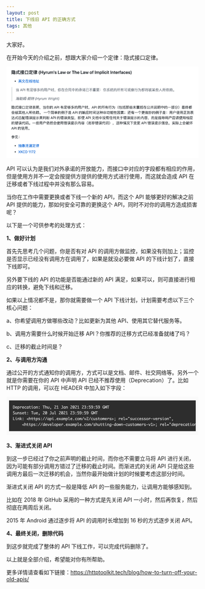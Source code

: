 ```yaml
---
layout: post
title: 下线旧 API 的正确方式
tags: 其他
---
```


大家好。

在开始今天的介绍之前，想跟大家介绍一个定律：隐式接口定律。

![image-20210411220648083](https://raw.githubusercontent.com/ZhuPeng/pic/master/images/compress_image-20210411220648083.png)

API 可以认为是我们对外承诺的开放能力，而接口中对应的字段都有相应的作用，但是使用方并不一定会按提供方提供的使用方式进行使用，而这就会造成 API 在迁移或者下线过程中并没有那么容易。

当你在工作中需要更换或者下线一个新的 API，而这个 API 能够更好的解决之前 API 提供的能力，那如何安全可靠的更换这个 API，同时不对你的调用方造成损害呢？

以下是一个可供参考的处理方式：

**1、做好计划**

首先先思考几个问题，你是否有对 API 的调用方做监控，如果没有则加上；监控是否显示已经没有调用方在调用了，如果是就没必要做 API 的下线计划了，直接下线即可。

另外要下线的 API 的功能是否能通过新的 API 满足，如果可以，则可直接进行相应的转换，避免下线和迁移。

如果以上情况都不是，那你就需要做一个 API 下线计划，计划需要考虑以下三个核心问题：

a、你希望调用方做哪些改动？比如更新为其他 API、使用其它替代服务等。

b、调用方需要什么时候开始迁移 API？你推荐的迁移方式已经准备就绪了吗？

c、迁移的截止时间是？

**2、与调用方沟通**

通过公开的方式通知你的调用方，方式可以是文档、邮件、社交网络等。另外一个就是你需要在你的 API 中声明 API 已经不推荐使用（Deprecation）了。比如 HTTP 的调用，可以在 HEADER 中加入如下字段：

![image-20210412000834389](https://raw.githubusercontent.com/ZhuPeng/pic/master/images/compress_image-20210412000834389.png)

**3、渐进式关闭 API**

到这一步已经过了你之前声明的截止时间，而你也不需要立马将 API 进行关闭，因为可能有部分调用方错过了迁移的截止时间。而渐进式的关闭 API 只是给这些调用方最后一次迁移的机会，当然你最开始做计划的时候要考虑这部分时间。

渐进式关闭 API 的方式一般是降低 API 的一些服务能力，让调用方能够感知到。

比如在 2018 年 GitHub 采用的一种方式是先关闭 API 一小时，然后再恢复，然后彻底在两周后关闭。

2015 年 Android 通过逐步将 API 的调用时长增加到 16 秒的方式逐步关闭 API。

**4、最终关闭，删除代码**

到这步就完成了整体的 API 下线工作，可以完成代码删除了。

以上就是全部介绍，希望能对你有所帮助。

更多详情请查看如下链接：https://httptoolkit.tech/blog/how-to-turn-off-your-old-apis/
